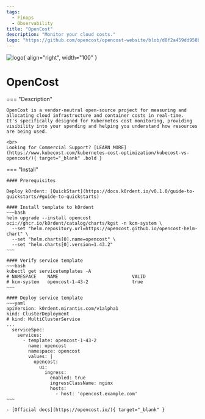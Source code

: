 ```yaml
---
tags:
  - Finops
  - Observability
title: "OpenCost"
description: "Monitor your cloud costs."
logo: "https://github.com/opencost/opencost-website/blob/d8f2a459dd958bf3033dc479f0c0a7677bae03ca/static/img/opencostpig.png?raw=true"
---
```

![logo](https://github.com/opencost/opencost-website/blob/d8f2a459dd958bf3033dc479f0c0a7677bae03ca/static/img/opencostpig.png?raw=true){ align="right", width="100" }
# OpenCost

=== "Description"

    OpenCost is a vendor-neutral open-source project for measuring and allocating cloud infrastructure and container costs in real-time.
    It's specifically designed for Kubernetes cost monitoring, providing visibility into your spending and helping you understand how resources are being used.

    <br>
    Looking for Commercial Support? [LEARN MORE](https://www.kubecost.com/kubernetes-cost-optimization/kubecost-vs-opencost/){ target="_blank" .bold }

=== "Install"

    #### Prerequisites

    Deploy k0rdent: [QuickStart](https://docs.k0rdent.io/v0.1.0/guide-to-quickstarts/#guide-to-quickstarts)

    #### Install template to k0rdent
    ~~~bash
    helm upgrade --install opencost oci://ghcr.io/k0rdent/catalog/charts/kgst -n kcm-system \
      --set "helm.repository.url=https://opencost.github.io/opencost-helm-chart" \
      --set "helm.charts[0].name=opencost" \
      --set "helm.charts[0].version=1.43.2"
    ~~~

    #### Verify service template
    ~~~bash
    kubectl get servicetemplates -A
    # NAMESPACE    NAME                           VALID
    # kcm-system   opencost-1-43-2                true
    ~~~

    #### Deploy service template
    ~~~yaml
    apiVersion: k0rdent.mirantis.com/v1alpha1
    kind: ClusterDeployment
    # kind: MultiClusterService
    ...
      serviceSpec:
        services:
          - template: opencost-1-43-2
            name: opencost
            namespace: opencost
            values: |
              opencost:
                ui:
                  ingress:
                    enabled: true
                    ingressClassName: nginx
                    hosts:
                      - host: 'opencost.example.com'
    ~~~

    - [Official docs](https://opencost.io/){ target="_blank" }
